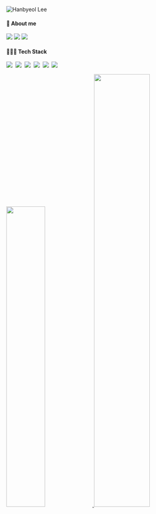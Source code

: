 ![Hanbyeol Lee](https://capsule-render.vercel.app/api?type=waving&height=200&text=HanbyeolLee&fontAlign=70&fontAlignY=40&color=gradient)

#### 🌱 About me
<p>
  <a href="https://velog.io/@hanbyeolee" target="_blank"><img src="https://img.shields.io/badge/Velog-20C997?style=flat-square&logo=Velog&logoColor=white"/></a>
  <a href="https://www.linkedin.com/in/yhb1834/" target="_blank"><img src="https://img.shields.io/badge/LinkedIn-0A66C2?style=flat-square&logo=Linkedin&logoColor=white"/></a>
  <a href="mailto:yhb18340@gmail.com" target="_blank"><img src="https://img.shields.io/badge/Gmail-EA4335?style=flat-square&logo=Gmail&logoColor=white"/></a>
</p>


#### 👩🏻‍💻 Tech Stack 
<p>
  <a><img src="https://img.shields.io/badge/Python-3766AB?style=flat-square&logo=Python&logoColor=white"/></a>&nbsp
  <img src="https://img.shields.io/badge/#FCC624?style=flat-square&logo=Linux&logoColor=white"/></a>&nbsp
  <img src="https://img.shields.io/badge/#22314E?style=flat-square&logo=ROS&logoColor=white"/></a>&nbsp
  <img src="https://img.shields.io/badge/#3DDC84?style=flat-square&logo=Android&logoColor=white"/></a>&nbsp
  <img src="https://img.shields.io/badge/#A8B9CC?style=flat-square&logo=C&logoColor=white"/></a>&nbsp
  <img src="https://img.shields.io/badge/PyTorch-#EE4C2C?style=flat-square&logo=PyTorch&logoColor=white"/></a>&nbsp
  
</p>


<a href="s">
  <img src="https://github-readme-stats.vercel.app/api/top-langs/?username=yhb1834&exclude_repo=yhb1834.github.io&layout=compact&theme=tokyonight" width="45%"/>
</a>
<a href="s">
  <img src="https://github-readme-stats.vercel.app/api?username=yhb1834&theme=tokyonight&show_icons=true" width="54%" />
</a>


<!--
**yhb1834/yhb1834** is a ✨ _special_ ✨ repository because its `README.md` (this file) appears on your GitHub profile.

Here are some ideas to get you started:

- 🔭 I’m currently working on ...
- 🌱 I’m currently learning ...
- 👯 I’m looking to collaborate on ...
- 🤔 I’m looking for help with ...
- 💬 Ask me about ...
- 📫 How to reach me: ...
- 😄 Pronouns: ...
- ⚡ Fun fact: ...
-->
